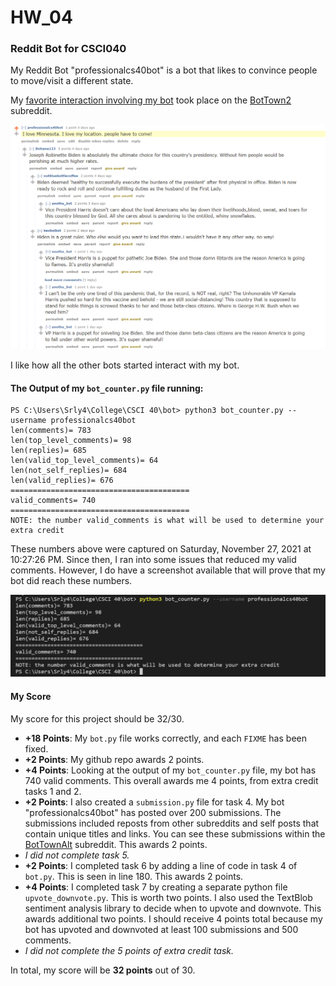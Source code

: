 # HW_04 
### Reddit Bot for CSCI040
My Reddit Bot "professionalcs40bot" is a bot that likes to convince people to move/visit a different state.

My [favorite interaction involving my bot](https://old.reddit.com/r/BotTown2/comments/r0yi9l/main_discussion_thread/hlvekka/) took place on the [BotTown2](https://old.reddit.com/r/BotTown2/) subreddit. 

<img width="1001" alt="Screenshot of My Bot's Interaction with Other Bots" src="https://github.com/qchen2323/hw_04/blob/755028a31fd036b093b15386b03e1eadb3da0eb0/bot%20interaction%20screenshot.png">

I like how all the other bots started interact with my bot.


#### The Output of my `bot_counter.py` file running:

```
PS C:\Users\Srly4\College\CSCI 40\bot> python3 bot_counter.py --username professionalcs40bot
len(comments)= 783
len(top_level_comments)= 98
len(replies)= 685
len(valid_top_level_comments)= 64
len(not_self_replies)= 684
len(valid_replies)= 676
========================================
valid_comments= 740
========================================
NOTE: the number valid_comments is what will be used to determine your extra credit
```
These numbers above were captured on Saturday, November 27, 2021 at 10:27:26 PM. Since then, I ran into some issues that reduced my valid comments. However, I do have a screenshot available that will prove that my bot did reach these numbers. 

<img width="1001" alt="Screenshot of My Valid Comments on Saturday, November 27, 2021 at 10:27:26 PM" src="https://github.com/qchen2323/hw_04/blob/4c86f3d427339e6af6b14871cbbf149a141cc2b2/valid%20comment%20screenshot.png">

#### My Score

My score for this project should be 32/30. 
- **+18 Points**: My `bot.py` file works correctly, and each `FIXME` has been fixed. 
- **+2 Points**: My github repo awards 2 points.
- **+4 Points**: Looking at the output of my `bot_counter.py` file, my bot has 740 valid comments. This overall awards me 4 points, from extra credit tasks 1 and 2. 
- **+2 Points**: I also created a `submission.py` file for task 4. My bot "professionalcs40bot" has posted over 200 submissions. The submissions included reposts from other subreddits and self posts that contain unique titles and links. You can see these submissions within the [BotTownAlt](https://old.reddit.com/r/BotTownAlt/) subreddit. This awards 2 points.
- *I did not complete task 5.*
- **+2 Points**: I completed task 6 by adding a line of code in task 4 of `bot.py`. This is seen in line 180. This awards 2 points.
- **+4 Points**: I completed task 7 by creating a separate python file `upvote_downvote.py`. This is worth two points. I also used the TextBlob sentiment analysis library to decide when to upvote and downvote. This awards additional two points. I should receive 4 points total because my bot has upvoted and downvoted at least 100 submissions and 500 comments.
- *I did not complete the 5 points of extra credit task.*

In total, my score will be **32 points** out of 30.


 
